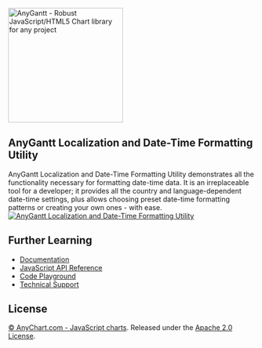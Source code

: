 [<img src="https://cdn.anychart.com/images/logo-transparent-segoe.png?2" width="234px" alt="AnyGantt - Robust JavaScript/HTML5 Chart library for any project">](http://www.anychart.com)

## AnyGantt Localization and Date-Time Formatting Utility
AnyGantt Localization and Date-Time Formatting Utility demonstrates all the functionality necessary for formatting date-time data.
It is an irreplaceable tool for a developer; it provides all the country and language-dependent date-time settings, plus allows choosing preset date-time formatting patterns or creating your own ones - with ease.
[<img src="http://static.anychart.com/images/github/anygantt-localization.png" alt="AnyGantt Localization and Date-Time Formatting Utility">](http://anychart.com/products/anygantt/demos/localization/)

## Further Learning
* [Documentation](https://docs.anychart.com)
* [JavaScript API Reference](https://api.anychart.com)
* [Code Playground](https://playground.anychart.com)
* [Technical Support](https://anychart.com/support)

## License
[© AnyChart.com - JavaScript charts](http://www.anychart.com). Released under the [Apache 2.0 License](https://github.com/anychart-solutions/localization-demo/blob/anygantt/LICENSE).